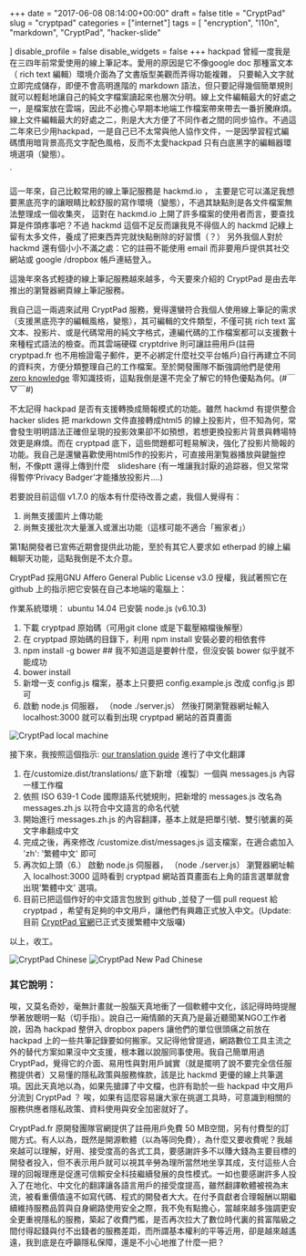 ﻿+++
date = "2017-06-08 08:14:00+00:00"
draft = false
title = "CryptPad"
slug = "cryptpad"
categories = ["internet"]
tags = [
  "encryption",
  "l10n",
  "markdown",
  "CryptPad",
  "hacker-slide"

  ]
disable_profile = false
disable_widgets = false
+++
hackpad 曾經一度我是在三四年前常愛使用的線上筆記本。愛用的原因是它不像google doc 那種富文本（ rich text 編輯）環境介面為了文書版型美觀而弄得功能複雜， 只要輸入文字就立即完成儲存，即便不會高明進階的 markdown 語法，但只要記得幾個簡單規則就可以輕鬆地讓自己的純文字檔案讀起來也層次分明。線上文件編輯最大的好處之一，是檔案放在雲端，因此不必擔心早期本地端工作檔案帶來帶去一番折騰麻煩。線上文件編輯最大的好處之二，則是大大方便了不同作者之間的同步協作。不過這二年來已少用hackpad，一是自己已不太常與他人協作文件，一是因學習程式編碼慣用暗背景高亮文字配色風格，反而不太愛hackpad 只有白底黑字的編輯器環境選項（變態）。
<!--more-->`

這一年來，自己比較常用的線上筆記服務是 hackmd.io ， 主要是它可以滿足我想要黑底亮字的讓眼睛比較舒服的寫作環境（變態），不過其缺點則是各文件檔案無法整理成一個收集夾， 這對在 hackmd.io 上開了許多檔案的使用者而言，要查找算是件頭疼事吧？不過 hackmd 這個不足反而讓我見不得個人的 hackmd 記綠上留有太多文件，養成了把東西弄完就快點刪除的好習慣（？） 另外我個人對於 hackmd 還有個小小不滿之處：它的註冊不能使用 email 而非要用戶提供其社交網站或 google /dropbox 帳戶連結登入。

這幾年來各式輕捷的線上筆記服務越來越多，今天要來介紹的 CryptPad 是由去年推出的瀏覽器網頁線上筆記服務。

我自己這一兩週來試用 CryptPad 服務，覺得還蠻符合我個人使用線上筆記的需求（支援黑底亮字的編輯風格，變態），其可編輯的文件類型，不僅可挑 rich text 富文本、投影片、或是代碼常用的純文字格式，連編代碼的工作檔案都可以支援數十來種程式語法的檢查。而其雲端硬碟 cryptdrive 則可讓註冊用戶(註冊cryptpad.fr 也不用檢證電子郵件，更不必綁定什麼社交平台帳戶)自行再建立不同的資料夾，方便分類整理自己的工作檔案。至於開發團隊不斷強調他們是使用 [zero knowledge](https://blog.cryptpad.fr/2017/03/24/What-is-Zero-Knowledge/) 零知識技術，這點我倒是還不完全了解它的特色優點為何。(#￣▽￣#) 

不太記得 hackpad 是否有支援轉換成簡報模式的功能。雖然 hackmd 有提供整合 hacker slides 把 markdown 文件直接轉成html5 的線上投影片，但不知為何，常會發生明明語法正確但呈現的投影效果卻不如預想，若想更換投影片背景與轉場特效更是麻煩。而在 cryptpad 底下，這些問題都可輕易解決，強化了投影片簡報的功能。我自己是還蠻喜歡使用html5作的投影片，可直接用瀏覧器播放與鍵盤控制，不像ptt 還得上傳到什麼　slideshare (有一堆讓我討厭的追踪器，但又常常得暫停‘Privacy Badger’才能播放投影片....)

若要說目前這個 v1.7.0 的版本有什麼待改善之處，我個人覺得有：

1. 尚無支援圖片上傳功能
2. 尚無支援批次大量滙入或滙出功能（這樣可能不適合「搬家者」）

第1點開發者已宣佈近期會提供此功能，至於有其它人要求如 etherpad 的線上編輯聊天功能，這點我倒是不太介意。

CryptPad 採用GNU Affero General Public License v3.0  授權，我試著照它在　github 上的指示把它安裝在自己本地端的電腦上：

作業系統環境：
ubuntu 14.04
已安裝 node.js (v6.10.3)

1. 下載 cryptpad 原始碼（可用git clone 或是下載壓縮檔後解壓）
2. 在 cryptpad 原始碼的目錄下，利用 npm install 安裝必要的相依套件
3. npm install -g bower ## 我不知道這是要幹什麼，但沒安裝 bower 似乎就不能成功 
4. bower install
5. 新增一支 config.js 檔案，基本上只要把 config.example.js 改成 config.js 即可
6. 啟動 node.js 伺服器， （node ./server.js） 然後打開瀏覽器網址輸入 localhost:3000 就可以看到出現 cryptpad 網站的首頁畫面

![CryptPad local machine ](/post/2017060801.png)

接下來，我按照這個指示: [our translation guide](https://github.com/xwiki-labs/cryptpad/blob/master/customize.dist/translations/README.md) 進行了中文化翻譯

1. 在/customize.dist/translations/ 底下新增（複製）一個與 messages.js 內容一樣工作檔
2. 依照 ISO 639-1 Code 國際語系代號規則，把新增的 messages.js 改名為 messages.zh.js 以符合中文語言的命名代號
3. 開始進行 messages.zh.js 的內容翻譯，基本上就是把單引號、雙引號裏的英文字串翻成中文
4. 完成之後，再來修改 /customize.dist/messages.js 這支檔案，在適合處加入 'zh': '繁體中文'  即可
5. 再次如上頭（6.） 啟動 node.js 伺服器， （node ./server.js） 瀏覽器網址輸入 localhost:3000 這時看到 cryptpad 網站首頁畫面右上角的語言選單就會出現'繁體中文' 選項。
6. 目前已把這個作好的中文語言包放到 github ,並發了一個 pull request 給 cryptpad ，希望有足夠的中文用戶，讓他們有興趣正式放入中文。(Update: 目前 [CryptPad 官網](https://cryptpad.fr)已正式支援繁體中文版囉)

以上，收工。

![CryptPad Chinese](/post/2017060802.png)
![CryptPad New Pad Chinese](/post/2017060803.png)

### 其它說明：

唉，又莫名奇妙，毫無計畫就一股腦天真地衝了一個軟體中文化，該記得時時提醒學著放聰明一點（切手指）。說自己一廂情願的天真乃是最近聽聞某NGO工作者說，因為 hackpad 整併入 dropbox papers 讓他們的單位很頭痛之前放在 hackpad 上的一些共筆記錄要如何搬家。又記得他曾提過，網路數位工具主流之外的替代方案如果沒中文支援，根本難以說服同事使用。我自己簡單用過CryptPad，覺得它的介面、易用性與對用戶誠實（就是擺明了說不要完全信任服務提供者）又易懂的隱私政策與服務條款，該是比 hackmd 更優的線上共筆選項。因此天真地以為，如果先搶譯了中文檔，也許有助於一些  hackpad 中文用戶分流到 CryptPad ？ 唉，如果有這麼容易讓大家在挑選工具時，可意識到相關的服務供應者隱私政策、資料使用與安全加密就好了。

CryptPad.fr 原開發團隊官網提供了註冊用戶免費 50 MB空間，另有付費型的訂閱方式。有人以為，既然是開源軟體（以為等同免費），為什麼又要收費呢？我越來越可以理解，好用、接受度高的各式工具，要感謝許多不以賺大錢為主要目標的開發者投入，但不表示用戶就可以視其辛勞為理所當然地坐享其成，支付這些人合理的回報理應是促進可信賴安全科技繼續發展的良性模式。一如也要感謝許多人投入了在地化、中文化的翻譯讓各語言用戶的接受度提高，雖然翻譯軟體被視為末流，被看重價值遠不如寫代碼、程式的開發者大大。在付予貢獻者合理報酬以期繼續維持服務品質與自身網路使用安全之際，我不免有點擔心，當越來越多強調更安全更重視隱私的服務，築起了收費門檻，是否再次拉大了數位時代裏的貧富階級之間付得起錢與付不出錢者的服務差距，而所謂基本權利的平等近用，卻是越來越遙遠，我到底是在呼籲隱私保障，還是不小心地推了什麼一把？



